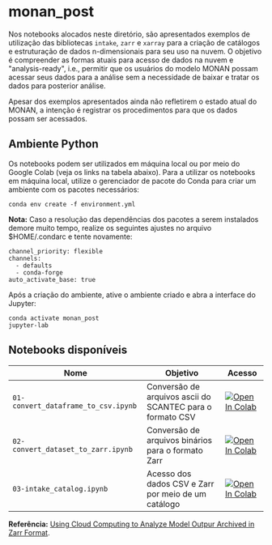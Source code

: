 # monan_post

Nos notebooks alocados neste diretório, são apresentados exemplos de utilização das bibliotecas `intake`, `zarr` e `xarray` para a criação de catálogos e estruturação de dados n-dimensionais para seu uso na nuvem. O objetivo é compreender as formas atuais para acesso de dados na nuvem e "analysis-ready", i.e., permitir que os usuários do modelo MONAN possam acessar seus dados para a análise sem a necessidade de baixar e tratar os dados para posterior análise.

Apesar dos exemplos apresentados ainda não refletirem o estado atual do MONAN, a intenção é registrar os procedimentos para que os dados possam ser acessados.

## Ambiente Python

Os notebooks podem ser utilizados em máquina local ou por meio do Google Colab (veja os links na tabela abaixo). Para a utilizar os notebooks em máquina local, utilize o gerenciador de pacote do Conda para criar um ambiente com os pacotes necessários:

```
conda env create -f environment.yml
```

**Nota:** Caso a resolução das dependências dos pacotes a serem instalados demore muito tempo, realize os seguintes ajustes no arquivo $HOME/.condarc e tente novamente:

```
channel_priority: flexible
channels:
  - defaults
  - conda-forge
auto_activate_base: true
```

Após a criação do ambiente, ative o ambiente criado e abra a interface do Jupyter:

```
conda activate monan_post
jupyter-lab
```

## Notebooks disponíveis

| Nome                                | Objetivo                                                  | Acesso |
|-------------------------------------|-----------------------------------------------------------|--------|
| `01-convert_dataframe_to_csv.ipynb` | Conversão de arquivos ascii do SCANTEC para o formato CSV | <a target="_blank" href="https://colab.research.google.com/github/monanadmin/monan_post/blob/main/notebooks/01-convert_dataframe_to_csv.ipynb"><img src="https://colab.research.google.com/assets/colab-badge.svg" alt="Open In Colab"/></a> |
| `02-convert_dataset_to_zarr.ipynb`  | Conversão de arquivos binários para o formato Zarr        | <a target="_blank" href="https://colab.research.google.com/github/monanadmin/monan_post/blob/main/notebooks/02-convert_dataset_to_zarr.ipynb"><img src="https://colab.research.google.com/assets/colab-badge.svg" alt="Open In Colab"/></a> |
| `03-intake_catalog.ipynb`           | Acesso dos dados CSV e Zarr por meio de um catálogo       | <a target="_blank" href="https://colab.research.google.com/github/monanadmin/monan_post/blob/main/notebooks/03-intake_catalog.ipynb"><img src="https://colab.research.google.com/assets/colab-badge.svg" alt="Open In Colab"/></a> |

**Referência:** [Using Cloud Computing to Analyze Model Outpur Archived in Zarr Format](https://journals.ametsoc.org/view/journals/atot/39/4/JTECH-D-21-0106.1.xml).
